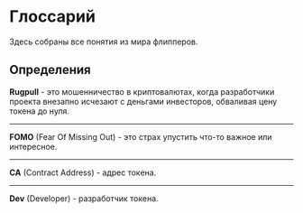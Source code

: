 # Глоссарий  
  
Здесь собраны все понятия из мира флипперов.  
  
## Определения  
  
**Rugpull**  - это мошенничество в криптовалютах, когда разработчики проекта внезапно исчезают с деньгами инвесторов, обваливая цену токена до нуля.  
  
---  
  
**FOMO** (Fear Of Missing Out) - это страх упустить что-то важное или интересное.  
  
---  
  
**CA** (Contract Address) - адрес токена.  
  
---  
  
**Dev** (Developer) - разработчик токена.